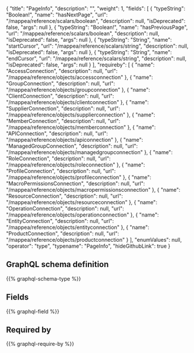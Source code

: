 {
  "title": "PageInfo",
  "description": "",
  "weight": 1,
  "fields": [
    {
      "typeString": "Boolean!",
      "name": "hasNextPage",
      "url": "/mappea/reference/scalars/boolean",
      "description": null,
      "isDeprecated": false,
      "args": null
    },
    {
      "typeString": "Boolean!",
      "name": "hasPreviousPage",
      "url": "/mappea/reference/scalars/boolean",
      "description": null,
      "isDeprecated": false,
      "args": null
    },
    {
      "typeString": "String",
      "name": "startCursor",
      "url": "/mappea/reference/scalars/string",
      "description": null,
      "isDeprecated": false,
      "args": null
    },
    {
      "typeString": "String",
      "name": "endCursor",
      "url": "/mappea/reference/scalars/string",
      "description": null,
      "isDeprecated": false,
      "args": null
    }
  ],
  "requireby": [
    {
      "name": "AccessConnection",
      "description": null,
      "url": "/mappea/reference/objects/accessconnection"
    },
    {
      "name": "GroupConnection",
      "description": null,
      "url": "/mappea/reference/objects/groupconnection"
    },
    {
      "name": "ClientConnection",
      "description": null,
      "url": "/mappea/reference/objects/clientconnection"
    },
    {
      "name": "SupplierConnection",
      "description": null,
      "url": "/mappea/reference/objects/supplierconnection"
    },
    {
      "name": "MemberConnection",
      "description": null,
      "url": "/mappea/reference/objects/memberconnection"
    },
    {
      "name": "APIConnection",
      "description": null,
      "url": "/mappea/reference/objects/apiconnection"
    },
    {
      "name": "ManagedGroupConnection",
      "description": null,
      "url": "/mappea/reference/objects/managedgroupconnection"
    },
    {
      "name": "RoleConnection",
      "description": null,
      "url": "/mappea/reference/objects/roleconnection"
    },
    {
      "name": "ProfileConnection",
      "description": null,
      "url": "/mappea/reference/objects/profileconnection"
    },
    {
      "name": "MacroPermissionsConnection",
      "description": null,
      "url": "/mappea/reference/objects/macropermissionsconnection"
    },
    {
      "name": "ResourceConnection",
      "description": null,
      "url": "/mappea/reference/objects/resourceconnection"
    },
    {
      "name": "OperationConnection",
      "description": null,
      "url": "/mappea/reference/objects/operationconnection"
    },
    {
      "name": "EntityConnection",
      "description": null,
      "url": "/mappea/reference/objects/entityconnection"
    },
    {
      "name": "ProductConnection",
      "description": null,
      "url": "/mappea/reference/objects/productconnection"
    }
  ],
  "enumValues": null,
  "operator": "type",
  "typename": "PageInfo",
  "hideGithubLink": true
}
## GraphQL schema definition

{{% graphql-schema-type %}}

## Fields

{{% graphql-field %}}

## Required by

{{% graphql-require-by %}}
